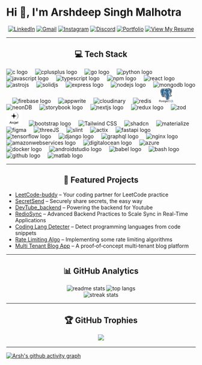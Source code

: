 # Hi 👋, I'm Arshdeep Singh Malhotra</h2>

<div align="center">

[![LinkedIn](https://img.shields.io/badge/LinkedIn-0077B5?style=for-the-badge&logo=linkedin&logoColor=white)](https://www.linkedin.com/in/arshdeep-singh-malhotra-421ba327b/)
[![Gmail](https://img.shields.io/badge/Gmail-D14836?style=for-the-badge&logo=gmail&logoColor=white)](mailto:malhotraarshdeepsingh@gmail.com)
[![Instagram](https://img.shields.io/badge/Instagram-E4405F?style=for-the-badge&logo=instagram&logoColor=white)](https://www.instagram.com/arshdeep_singh_malhotra)
[![Discord](https://img.shields.io/badge/Discord-7289DA?style=for-the-badge&logo=discord&logoColor=white)](https://discord.com/channels/)
[![Portfolio](https://img.shields.io/badge/Portfolio-FF5722?style=for-the-badge&logo=todoist&logoColor=white)]()
[![View My Resume](https://img.shields.io/badge/View%20My%20Resume-FF5722?style=for-the-badge&logo=readme&logoColor=white)]()

</div>

---

<div align="center">

## 💻 Tech Stack

  <div align="left">
    <img src="https://cdn.jsdelivr.net/gh/devicons/devicon/icons/c/c-original.svg" height="40" alt="c logo"  />
    <img width="12" />
    <img src="https://cdn.jsdelivr.net/gh/devicons/devicon/icons/cplusplus/cplusplus-original.svg" height="40" alt="cplusplus logo"  />
    <img width="12" />
    <img src="https://cdn.jsdelivr.net/gh/devicons/devicon/icons/go/go-original.svg" height="40" alt="go logo"  />
    <img width="12" />
    <img src="https://cdn.jsdelivr.net/gh/devicons/devicon/icons/python/python-original.svg" height="40" alt="python logo"  />
    <img width="12" />
    <img src="https://cdn.jsdelivr.net/gh/devicons/devicon/icons/javascript/javascript-original.svg" height="40" alt="javascript logo"  />
    <img width="12" />
    <img src="https://cdn.jsdelivr.net/gh/devicons/devicon/icons/typescript/typescript-original.svg" height="40" alt="typescript logo"  />
    <img width="12" />
    <img src="https://cdn.jsdelivr.net/gh/devicons/devicon/icons/npm/npm-original-wordmark.svg" height="40" alt="npm logo"  />
    <img width="12" />
    <img src="https://cdn.jsdelivr.net/gh/devicons/devicon/icons/react/react-original.svg" height="40" alt="react logo"  />
    <img width="12" />
    <img src="https://raw.githubusercontent.com/detain/svg-logos/b02ee1ac30c7ff4757278337c95588b01ed0954b/svg/a/astrojs.svg" alt="astrojs" height="40"/>
    <img width="12" />
    <img src="https://upload.vectorlogo.zone/logos/solidjs/images/d514fbf4-e50a-4efa-933b-061bded05cd5.svg" alt="solidjs" height="40"/>
    <img width="12" />
    <img src="https://cdn.jsdelivr.net/gh/devicons/devicon/icons/express/express-original.svg" height="40" alt="express logo"  />
    <img width="12" />
    <img src="https://cdn.jsdelivr.net/gh/devicons/devicon/icons/nodejs/nodejs-original.svg" height="40" alt="nodejs logo"  />
    <img width="12" />
    <img src="https://cdn.jsdelivr.net/gh/devicons/devicon/icons/mongodb/mongodb-original.svg" height="40" alt="mongodb logo"  />
    <img width="12" />
    <img src="https://cdn.jsdelivr.net/gh/devicons/devicon/icons/firebase/firebase-plain.svg" height="40" alt="firebase logo"  />
    <img width="12" />
    <img src="https://www.vectorlogo.zone/logos/appwriteio/appwriteio-icon.svg" alt="appwrite" height="40"/>
    <img width="12" />
    <img src="https://raw.githubusercontent.com/gilbarbara/logos/29e8719bf78915c7a82a26a6c203f53c4cb8fff2/logos/cloudinary-icon.svg" alt="cloudinary" height="40"/> 
    <img width="12" />
    <img src="https://cdn.worldvectorlogo.com/logos/redis.svg" alt="redis" height="40"/>  
    <img width="12" />
    <img src="https://raw.githubusercontent.com/devicons/devicon/master/icons/postgresql/postgresql-original-wordmark.svg" alt="postgresql" height="40"/> 
    <img width="12" />
    <img src="https://raw.githubusercontent.com/gilbarbara/logos/92bb74e98bca1ea1ad794442676ebc4e75038adc/logos/neon-icon.svg" alt="neonDB" height="40"/>
    <img width="12" />
    <img src="https://cdn.jsdelivr.net/gh/devicons/devicon/icons/storybook/storybook-original.svg" height="40" alt="storybook logo"  />
    <img width="12" />
    <img src="https://cdn.jsdelivr.net/gh/devicons/devicon/icons/nextjs/nextjs-original.svg" height="40" alt="nextjs logo"  />
    <img width="12" />
    <img src="https://cdn.jsdelivr.net/gh/devicons/devicon/icons/redux/redux-original.svg" height="40" alt="redux logo"  />
    <img width="12" />
    <img src="https://raw.githubusercontent.com/gilbarbara/logos/29e8719bf78915c7a82a26a6c203f53c4cb8fff2/logos/zod.svg" alt="zod" height="40"/>
    <img width="12" />
    <img src="https://raw.githubusercontent.com/cncf/landscape/9feca6bb7bd5765deb6108b2d426060d41b66916/hosted_logos/arcjet.svg" alt="arcjet" height="40"/> 
    <img width="12" />
    <img src="https://cdn.jsdelivr.net/gh/devicons/devicon/icons/bootstrap/bootstrap-original.svg" height="40" alt="bootstrap logo"  />
    <img width="12" />
    <img src="https://www.vectorlogo.zone/logos/tailwindcss/tailwindcss-icon.svg" alt="Tailwind CSS" height="40"/>
    <img width="12" />
    <img src="https://raw.githubusercontent.com/dochne/wappalyzer/953a28c681b9a0d829a81a1174ec14e975eee245/src/images/icons/shadcn-ui.svg" alt="shadcn" height="40"/>
    <img width="12" />
    <img src="https://raw.githubusercontent.com/prplx/svg-logos/5585531d45d294869c4eaab4d7cf2e9c167710a9/svg/materialize.svg" alt="materialize" height="40"/> 
    <img width="12" />
    <img src="https://www.vectorlogo.zone/logos/figma/figma-icon.svg" alt="figma" height="40"/>
    <img width="12" />
    <img src="https://cdn.worldvectorlogo.com/logos/threejs-1.svg" alt="threeJS" height="40"/>
    <img width="12" />
    <img src="https://assets.streamlinehq.com/image/private/w_300,h_300,ar_1/f_auto/v1/icons/logos/slint-9tmujz5gqdbg4a2yp2koxj.png/slint-d6df35md657ngl52c6tt4s.png?_a=DAJFJtWIZAAC" alt="slint" height="40"/>
    <img width="12" />
    <img src="https://actix.rs/img/logo.png" alt="actix" height="40"/>
    <img width="12" />
    <img src="https://cdn.jsdelivr.net/gh/devicons/devicon/icons/fastapi/fastapi-original.svg" height="40" alt="fastapi logo"  />
    <img width="12" />
    <img src="https://cdn.jsdelivr.net/gh/devicons/devicon/icons/tensorflow/tensorflow-original.svg" height="40" alt="tensorflow logo"  />
    <img width="12" />
    <img src="https://cdn.jsdelivr.net/gh/devicons/devicon/icons/django/django-plain.svg" height="40" alt="django logo"  />
    <img width="12" />
    <img src="https://cdn.jsdelivr.net/gh/devicons/devicon/icons/graphql/graphql-plain.svg" height="40" alt="graphql logo"  />
    <img width="12" />
    <img src="https://cdn.jsdelivr.net/gh/devicons/devicon/icons/nginx/nginx-original.svg" height="40" alt="nginx logo"  />
    <img width="12" />
    <img src="https://cdn.jsdelivr.net/gh/devicons/devicon/icons/amazonwebservices/amazonwebservices-line-wordmark.svg" height="40" alt="amazonwebservices logo"  />
    <img width="12" />
    <img src="https://cdn.jsdelivr.net/gh/devicons/devicon/icons/digitalocean/digitalocean-original.svg" height="40" alt="digitalocean logo"  />
    <img width="12" />
    <img src="https://www.vectorlogo.zone/logos/microsoft_azure/microsoft_azure-icon.svg" alt="azure" height="40"/> 
    <img width="12" />
    <img src="https://cdn.jsdelivr.net/gh/devicons/devicon/icons/docker/docker-original.svg" height="40" alt="docker logo"  />
    <img width="12" />
    <img src="https://cdn.jsdelivr.net/gh/devicons/devicon/icons/androidstudio/androidstudio-original.svg" height="40" alt="androidstudio logo"  />
    <img width="12" />
    <img src="https://cdn.jsdelivr.net/gh/devicons/devicon/icons/babel/babel-original.svg" height="40" alt="babel logo"  />
    <img width="12" />
    <img src="https://cdn.jsdelivr.net/gh/devicons/devicon/icons/bash/bash-original.svg" height="40" alt="bash logo"  />
    <img width="12" />
    <img src="https://cdn.jsdelivr.net/gh/devicons/devicon/icons/github/github-original.svg" height="40" alt="github logo"  />
    <img width="12" />
    <img src="https://cdn.jsdelivr.net/gh/devicons/devicon/icons/matlab/matlab-original.svg" height="40" alt="matlab logo"  />
  </div>
</div>

---

<div align="center">
  
## 🌟 Featured Projects

  <div align="left">
  
  - [LeetCode-buddy](https://github.com/malhotraarshdeepsingh/LeetCode-buddy) – Your coding partner for LeetCode practice
  - [SecretSend](https://github.com/malhotraarshdeepsingh/SecretSend) – Securely share secrets, the easy way
  - [DevTube_backend](https://github.com/malhotraarshdeepsingh/DevTube_backend) – Powering the backend for Youtube
  - [RedioSync](https://github.com/malhotraarshdeepsingh/RedioSync) – Advanced Backend Practices to Scale Sync in Real-Time Applications
  - [Coding Lang Detecter](https://github.com/malhotraarshdeepsingh/coding-language-detection) – Detect programming languages from code snippets
  - [Rate Limiting Algo](https://github.com/malhotraarshdeepsingh/simulate-rate-limiting) – Implementing some rate limiting algorithms
  - [Multi Tenant Blog App](https://github.com/malhotraarshdeepsingh/multi-tenant-blog-poc) – A proof‑of‑concept multi‑tenant blog platform
  
  </div>

</div>

---

<div align="center">

## 📊 GitHub Analytics

<img width="390" src="https://github-readme-stats.vercel.app/api?username=malhotraarshdeepsingh&theme=dracula&hide_border=false&include_all_commits=true&count_private=true&border_radius=10" alt="readme stats" />
<img width="325" src="https://github-readme-stats.vercel.app/api/top-langs?username=malhotraarshdeepsingh&locale=en&hide_title=true&layout=compact&card_width=320&langs_count=8&theme=dracula&hide_border=false&order=2&border_radius=10&hide=Jupyter%20Notebook,css,html" alt="top langs" />

<br/>
<img width="390" src="https://streak-stats.demolab.com?user=malhotraarshdeepsingh&locale=en&mode=daily&theme=dracula&hide_border=false&border_radius=10&order=3" alt="streak stats"/>

</div>

---

<div align="center">

## 🏆 GitHub Trophies
<p align="center">
  <img width="800" src="https://github-profile-trophy.vercel.app?username=malhotraarshdeepsingh&theme=dracula&column=-1&row=1&margin-w=8&margin-h=8&no-bg=false&no-frame=false&order=4"">
</p>

</div>

---

[![Arsh's github activity graph](https://github-readme-activity-graph.vercel.app/graph?username=malhotraarshdeepsingh&bg_color=20232a&color=61dafb&line=61dafb&point=61dafb&area=true&hide_border=true)](https://github.com/ashutosh00710/github-readme-activity-graph)

